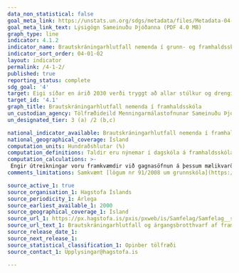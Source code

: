 ```yaml
---
data_non_statistical: false
goal_meta_link: https://unstats.un.org/sdgs/metadata/files/Metadata-04-01-02.pdf
goal_meta_link_text: Lýsigögn Sameinuðu Þjóðanna (PDF 4.0 MB)
graph_type: line
indicator: 4.1.2
indicator_name: Brautskráningarhlutfall nemenda í grunn- og framhaldsskóla
indicator_sort_order: 04-01-02
layout: indicator
permalink: /4-1-2/
published: true
reporting_status: complete
sdg_goal: '4'
target: Eigi síðar en árið 2030 verði tryggt að allar stúlkur og drengir ljúki góðri grunnskólamenntun á jafnréttisgrundvelli án endurgjalds til að öðlast viðeigandi og gagnlega menntun. 
target_id: '4.1'
graph_title: Brautskráningarhlutfall nemenda í framhaldsskóla
un_custodian_agency: Tölfræðideild Menningarmálastofnunar Sameinuðu Þjóðanna (UNESCO Institute for Statistics)
un_designated_tier: 3 (a) /2 (b,c)

national_indicator_available: Brautskráningarhlutfall nemenda í framhaldsskóla
national_geographical_coverage: Ísland
computation_units: Hundraðshlutar (%)
computation_definitions: Taldir eru nýnemar í dagskóla á framhaldsskólastigi, þ.e. þeir sem eru í fyrsta skipti skráðir í nám á þessu skólastigi í nemendaskrá Hagstofu Íslands frá upphafi hennar árið 1975. Tölur frá 1995 eiga við alla nemendur, en fáir nemendur utan dagskólanemenda eru þó inni í tölunum. Þessum hópi nýnema er fylgt eftir í fjögur ár, sex ár og sjö ár og talinn fjöldi þeirra sem hafa lokið prófi eftir a.m.k. tveggja ára nám á framhaldsskólastigi, samkvæmt prófaskrá Hagstofu Íslands. Sumir hafa lokið námi bæði úr almennu námi og starfsnámi og eru taldir bæði til brautskráðra úr bóknámi og starfsnámi, en aðeins einu sinni í heildartölum. 
computation_calculations: >-
 Engir útreikningar voru framkvæmdir við gagnasöfnun á þessum mælikvarða þar sem viðeigandi gögn voru til staðar. Varðandi innsæi í mögulega útreikninga gagnaveitenda er vísað í frumheimildir. 
comments_limitations: Samkvæmt [lögum nr 91/2008 um grunnskóla](https://www.althingi.is/lagas/nuna/2008091.html) er öllum börnum á aldrinum 6-16 ára skylt að sækja grunnskóla. Ekki er sérstaklega safnað gögnum um brautskráningu barna úr grunnskóla en gert er ráð fyrir að 100% allra barna á grunnskóla aldri brautskráist þaðan. Þessi mælikvarði er notaður sem nálgun á heimsmarkmiðamælikvarða Sameinuðu Þjóðanna. Þar sem því má við komast er unnið að því að finna eða þróa íslensk gögn til að uppfylla forskrift Sameinuðu Þjóðanna. Þessi mælikvarði var fundinn í samstarfi við sérfræðinga á þessu sviði.

source_active_1: true
source_organisation_1: Hagstofa Íslands
source_periodicity_1: Árlega
source_earliest_available_1: 2000
source_geographical_coverage_1: Ísland
source_url_1: https://px.hagstofa.is/pxis/pxweb/is/Samfelag/Samfelag__skolamal__3_framhaldsskolastig__0_fsNemendur/SKO03123.px
source_url_text_1: Brautskráningarhlutfall og árgangsbrotthvarf af framhaldsskólastigi 1995-2018
source_release_date_1: 
source_next_release_1: 
source_statistical_classification_1: Opinber tölfræði
source_contact_1: Upplysingar@hagstofa.is

---
```


